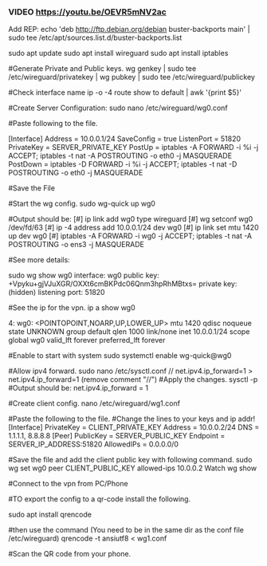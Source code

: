 ### VIDEO https://youtu.be/OEVR5mNV2ac ###

Add REP: echo 'deb http://ftp.debian.org/debian buster-backports main' | sudo tee
/etc/apt/sources.list.d/buster-backports.list

sudo apt update
sudo apt install wireguard
sudo apt install iptables

#Generate Private and Public keys.
wg genkey | sudo tee /etc/wireguard/privatekey | wg pubkey | sudo tee
/etc/wireguard/publickey

#Check interface name
ip -o -4 route show to default | awk '{print $5}'

#Create Server Configuration:
sudo nano /etc/wireguard/wg0.conf

#Paste following to the file.

[Interface]
Address = 10.0.0.1/24
SaveConfig = true
ListenPort = 51820
PrivateKey = SERVER_PRIVATE_KEY
PostUp = iptables -A FORWARD -i %i -j ACCEPT; iptables -t nat -A POSTROUTING -o eth0 -j
MASQUERADE
PostDown = iptables -D FORWARD -i %i -j ACCEPT; iptables -t nat -D POSTROUTING -o eth0 -j
MASQUERADE

#Save the File

#Start the wg config.
sudo wg-quick up wg0

#Output should be:
[#] ip link add wg0 type wireguard
[#] wg setconf wg0 /dev/fd/63
[#] ip -4 address add 10.0.0.1/24 dev wg0
[#] ip link set mtu 1420 up dev wg0
[#] iptables -A FORWARD -i wg0 -j ACCEPT; iptables -t nat -A POSTROUTING -o ens3 -j
MASQUERADE

#See more details:

sudo wg show wg0
interface: wg0
public key: +Vpyku+gjVJuXGR/OXXt6cmBKPdc06Qnm3hpRhMBtxs=
private key: (hidden)
listening port: 51820

#See the ip for the vpn.
ip a show wg0

4: wg0: <POINTOPOINT,NOARP,UP,LOWER_UP> mtu 1420 qdisc noqueue state UNKNOWN
group default qlen 1000
link/none
inet 10.0.0.1/24 scope global wg0
valid_lft forever preferred_lft forever

#Enable to start with system
sudo systemctl enable wg-quick@wg0

#Allow ipv4 forward.
sudo nano /etc/sysctl.conf
// net.ipv4.ip_forward=1 > net.ipv4.ip_forward=1 (remove comment "//")
#Apply the changes.
sysctl -p
#Output should be:
net.ipv4.ip_forward = 1

#Create client config.
nano /etc/wireguard/wg1.conf

#Paste the following to the file.
#Change the lines to your keys and ip addr!
[Interface]
PrivateKey = CLIENT_PRIVATE_KEY
Address = 10.0.0.2/24
DNS = 1.1.1.1, 8.8.8.8
[Peer]
PublicKey = SERVER_PUBLIC_KEY
Endpoint = SERVER_IP_ADDRESS:51820
AllowedIPs = 0.0.0.0/0

#Save the file and add the client public key with following command.
sudo wg set wg0 peer CLIENT_PUBLIC_KEY allowed-ips 10.0.0.2
Watch wg show

#Connect to the vpn from PC/Phone

#TO export the config to a qr-code install the following.

sudo apt install qrencode

#then use the command (You need to be in the same dir as the conf file /etc/wireguard)
qrencode -t ansiutf8 < wg1.conf

#Scan the QR code from your phone.
